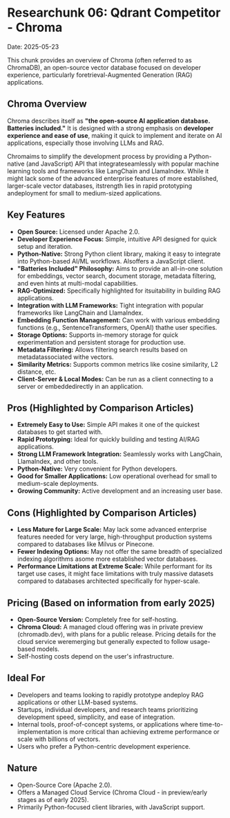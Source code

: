 # Researchunk 06: Qdrant Competitor - Chroma

Date: 2025-05-23

This chunk provides an overview of Chroma (often referred to as ChromaDB), an open-source vector database focused on developer experience, particularly foretrieval-Augmented Generation (RAG) applications.

## Chroma Overview

Chroma describes itself as **"the open-source AI application database. Batteries included."** It is designed with a strong emphasis on **developer experience and ease of use**, making it quick to implement and iterate on AI applications, especially those involving LLMs and RAG.

Chromaims to simplify the development process by providing a Python-native (and JavaScript) API that integrateseamlessly with popular machine learning tools and frameworks like LangChain and LlamaIndex. While it might lack some of the advanced enterprise features of more established, larger-scale vector databases, itstrength lies in rapid prototyping andeployment for small to medium-sized applications.

## Key Features

*   **Open Source:** Licensed under Apache 2.0.
*   **Developer Experience Focus:** Simple, intuitive API designed for quick setup and iteration.
*   **Python-Native:** Strong Python client library, making it easy to integrate into Python-based AI/ML workflows. Alsoffers a JavaScript client.
*   **"Batteries Included" Philosophy:** Aims to provide an all-in-one solution for embeddings, vector search, document storage, metadata filtering, and even hints at multi-modal capabilities.
*   **RAG-Optimized:** Specifically highlighted for itsuitability in building RAG applications.
*   **Integration with LLM Frameworks:** Tight integration with popular frameworks like LangChain and LlamaIndex.
*   **Embedding Function Management:** Can work with various embedding functions (e.g., SentenceTransformers, OpenAI) thathe user specifies.
*   **Storage Options:** Supports in-memory storage for quick experimentation and persistent storage for production use.
*   **Metadata Filtering:** Allows filtering search results based on metadatassociated withe vectors.
*   **Similarity Metrics:** Supports common metrics like cosine similarity, L2 distance, etc.
*   **Client-Server & Local Modes:** Can be run as a client connecting to a server or embeddedirectly in an application.

## Pros (Highlighted by Comparison Articles)

*   **Extremely Easy to Use:** Simple API makes it one of the quickest databases to get started with.
*   **Rapid Prototyping:** Ideal for quickly building and testing AI/RAG applications.
*   **Strong LLM Framework Integration:** Seamlessly works with LangChain, LlamaIndex, and other tools.
*   **Python-Native:** Very convenient for Python developers.
*   **Good for Smaller Applications:** Low operational overhead for small to medium-scale deployments.
*   **Growing Community:** Active development and an increasing user base.

## Cons (Highlighted by Comparison Articles)

*   **Less Mature for Large Scale:** May lack some advanced enterprise features needed for very large, high-throughput production systems compared to databases like Milvus or Pinecone.
*   **Fewer Indexing Options:** May not offer the same breadth of specialized indexing algorithms asome more established vector databases.
*   **Performance Limitations at Extreme Scale:** While performant for its target use cases, it might face limitations with truly massive datasets compared to databases architected specifically for hyper-scale.

## Pricing (Based on information from early 2025)

*   **Open-Source Version:** Completely free for self-hosting.
*   **Chroma Cloud:** A managed cloud offering was in private preview (chromadb.dev), with plans for a public release. Pricing details for the cloud service weremerging but generally expected to follow usage-based models.
*   Self-hosting costs depend on the user's infrastructure.

## Ideal For

*   Developers and teams looking to rapidly prototype andeploy RAG applications or other LLM-based systems.
*   Startups, individual developers, and research teams prioritizing development speed, simplicity, and ease of integration.
*   Internal tools, proof-of-concept systems, or applications where time-to-implementation is more critical than achieving extreme performance or scale with billions of vectors.
*   Users who prefer a Python-centric development experience.

## Nature

*   Open-Source Core (Apache 2.0).
*   Offers a Managed Cloud Service (Chroma Cloud - in preview/early stages as of early 2025).
*   Primarily Python-focused client libraries, with JavaScript support.



